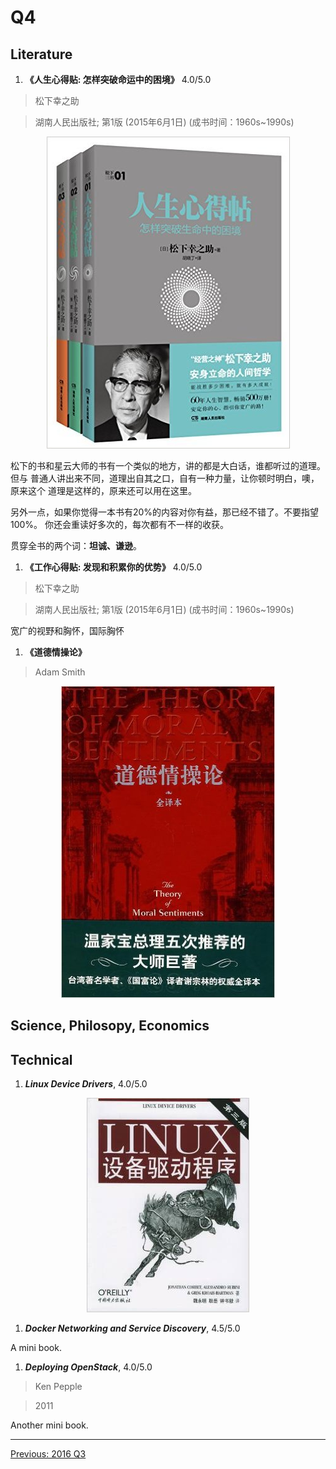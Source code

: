 # Q4

## Literature
1. **《人生心得贴: 怎样突破命运中的困境》** 4.0/5.0

  > 松下幸之助

  > 湖南人民出版社; 第1版 (2015年6月1日) (成书时间：1960s~1990s)

  <p align="center"><img src="images/panosonic.jpg"></p>

  松下的书和星云大师的书有一个类似的地方，讲的都是大白话，谁都听过的道理。但与
  普通人讲出来不同，道理出自其之口，自有一种力量，让你顿时明白，噢，原来这个
  道理是这样的，原来还可以用在这里。

  另外一点，如果你觉得一本书有20%的内容对你有益，那已经不错了。不要指望100%。
  你还会重读好多次的，每次都有不一样的收获。

  贯穿全书的两个词：**坦诚、谦逊**。

1. **《工作心得贴: 发现和积累你的优势》** 4.0/5.0

  > 松下幸之助

  > 湖南人民出版社; 第1版 (2015年6月1日) (成书时间：1960s~1990s)

  宽广的视野和胸怀，国际胸怀

1. **《道德情操论》**

  > Adam Smith

  <p align="center"><img src="images/the_theory_of_moral_sentiments.jpg"></p>

## Science, Philosopy, Economics


## Technical
1. ***Linux Device Drivers***, 4.0/5.0

  <p align="center"><img src="images/ldd_3rd.jpg"></p>

1. ***Docker Networking and Service Discovery***, 4.5/5.0

  A mini book.

1. ***Deploying OpenStack***, 4.0/5.0

  > Ken Pepple

  > 2011

  Another mini book.


---------------------------------------------------
  [Previous: 2016 Q3](2016_Q3.md)
